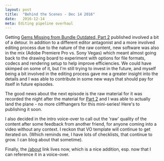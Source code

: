 ```yaml
---
layout: post
title:  "Behind the Scenes - Dec 14 2016"
date:   2016-12-14
meta: Editing pipeline overhaul 
---
```

Getting [Gems Missing from Bundle Outdated, Part 2](/2016/12/13/gems-missing-bundle-outdated-1-13-part-2.markdown) 
published involved a bit of a detour. 
In addition to 
a different editor antagonist and a more involved editing process due to the nature of the raw content, 
new software was also in the mix (Adobe Premiere Pro vs. Sony Vegas) which meant almost going 
back to the drawing board to experiment
with options for file formats, codecs and rendering setup to help improve efficiencies. We could have 
skimped on
some of it, but I'm still trying to invest in the future, and myself being a bit involved in 
the editing process gave me a greater insight into the details and I was able to contribute
in some new ways that should pay for itself in future episodes. 

The good news about the next episode is the raw material for it was recorded the night after the material
for [Part 2](/2016/12/13/gems-missing-bundle-outdated-1-13-part-2.markdown) and I was able to actually
land the plane - no more cliffhangers for this mini-series! Here's to publishing it soon.

I also decided in the intro voice-over to call out the 'raw' quality of the content after some feedback
from another friend, for anyone coming into a video without any context. I reckon that VO template will 
continue to get iterated on. (Which reminds me, I have lots of checklists, that continue to grow. I can 
blog about that sometime). 

Finally, the [/about](http://realcodez.com/about) link lives now, which is a nice addition, esp. now
that I can reference it in a voice-over.  
